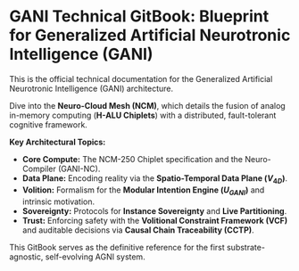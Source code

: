 # GANI Technical GitBook: Blueprint for Generalized Artificial Neurotronic Intelligence (GANI)

This is the official technical documentation for the Generalized Artificial Neurotronic Intelligence (GANI) architecture.

Dive into the **Neuro-Cloud Mesh (NCM)**, which details the fusion of analog in-memory computing (**H-ALU Chiplets**) with a distributed, fault-tolerant cognitive framework.

**Key Architectural Topics:**
* **Core Compute:** The NCM-250 Chiplet specification and the Neuro-Compiler (GANI-NC).
* **Data Plane:** Encoding reality via the **Spatio-Temporal Data Plane ($V_{4D}$)**.
* **Volition:** Formalism for the **Modular Intention Engine ($U_{GANI}$)** and intrinsic motivation.
* **Sovereignty:** Protocols for **Instance Sovereignty** and **Live Partitioning**.
* **Trust:** Enforcing safety with the **Volitional Constraint Framework (VCF)** and auditable decisions via **Causal Chain Traceability (CCTP)**.

This GitBook serves as the definitive reference for the first substrate-agnostic, self-evolving AGNI system.
